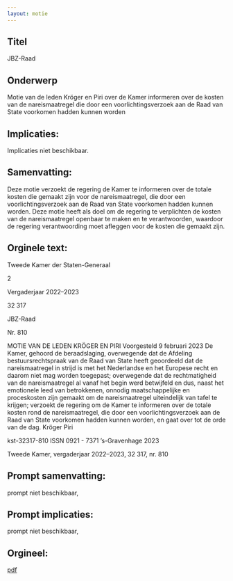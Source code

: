 ```yaml
---
layout: motie
---
```

## Titel
JBZ-Raad
## Onderwerp
Motie van de leden Kröger en Piri over de Kamer informeren over de kosten van de nareismaatregel die door een voorlichtingsverzoek aan de Raad van State voorkomen hadden kunnen worden 
## Implicaties:
Implicaties niet beschikbaar.
## Samenvatting:

Deze motie verzoekt de regering de Kamer te informeren over de totale kosten die gemaakt zijn voor de nareismaatregel, die door een voorlichtingsverzoek aan de Raad van State voorkomen hadden kunnen worden. Deze motie heeft als doel om de regering te verplichten de kosten van de nareismaatregel openbaar te maken en te verantwoorden, waardoor de regering verantwoording moet afleggen voor de kosten die gemaakt zijn.
## Orginele text:


Tweede Kamer der Staten-Generaal

2

Vergaderjaar 2022–2023

32 317

JBZ-Raad

Nr. 810

MOTIE VAN DE LEDEN KRÖGER EN PIRI
Voorgesteld 9 februari 2023
De Kamer,
gehoord de beraadslaging,
overwegende dat de Afdeling bestuursrechtspraak van de Raad van State
heeft geoordeeld dat de nareismaatregel in strijd is met het Nederlandse
en het Europese recht en daarom niet mag worden toegepast;
overwegende dat de rechtmatigheid van de nareismaatregel al vanaf het
begin werd betwijfeld en dus, naast het emotionele leed van betrokkenen,
onnodig maatschappelijke en proceskosten zijn gemaakt om de nareismaatregel uiteindelijk van tafel te krijgen;
verzoekt de regering om de Kamer te informeren over de totale kosten
rond de nareismaatregel, die door een voorlichtingsverzoek aan de Raad
van State voorkomen hadden kunnen worden,
en gaat over tot de orde van de dag.
Kröger
Piri

kst-32317-810
ISSN 0921 - 7371
’s-Gravenhage 2023

Tweede Kamer, vergaderjaar 2022–2023, 32 317, nr. 810


## Prompt samenvatting:
prompt niet beschikbaar,

## Prompt implicaties:
prompt niet beschikbaar,
## Orgineel:
[pdf](https://gegevensmagazijn.tweedekamer.nl/OData/v4/2.0/Document(5ba517ff-473c-43b4-ac2c-52859a52baa6)/resource)
